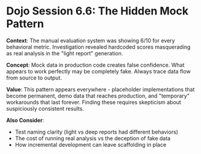 # Dojo Session 6.6: The Hidden Mock Pattern

**Context**: The manual evaluation system was showing 6/10 for every behavioral metric. Investigation revealed hardcoded scores masquerading as real analysis in the "light report" generation.

**Concept**: Mock data in production code creates false confidence. What appears to work perfectly may be completely fake. Always trace data flow from source to output.

**Value**: This pattern appears everywhere - placeholder implementations that become permanent, demo data that reaches production, and "temporary" workarounds that last forever. Finding these requires skepticism about suspiciously consistent results.

**Also Consider**:
- Test naming clarity (light vs deep reports had different behaviors)
- The cost of running real analysis vs the deception of fake data
- How incremental development can leave scaffolding in place